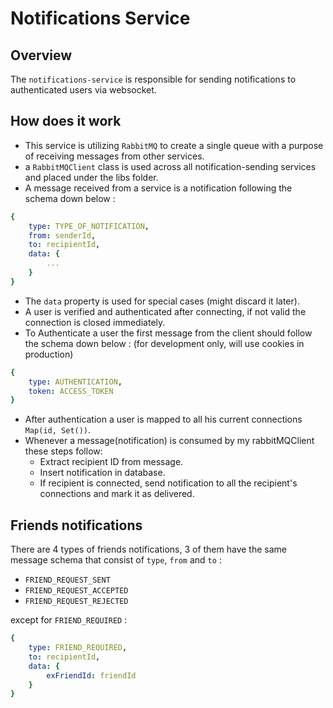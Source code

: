 # Notifications Service

## Overview
The `notifications-service` is responsible for sending notifications to authenticated users via websocket.

## How does it work
- This service is utilizing `RabbitMQ` to create a single queue with a purpose of receiving messages from other services.
- a `RabbitMQClient` class is used across all notification-sending services and placed under the libs folder.
- A message received from a service is a notification following the schema down below :

```yaml
{
    type: TYPE_OF_NOTIFICATION,
    from: senderId, 
    to: recipientId,
    data: {
        ... 
    }
}
```

- The `data` property is used for special cases (might discard it later).
- A user is verified and authenticated after connecting, if not valid the connection is closed immediately.
- To Authenticate a user the first message from the client should follow the schema down below : (for development only, will use cookies in production)

```yaml
{
    type: AUTHENTICATION,
    token: ACCESS_TOKEN
}
```

- After authentication a user is mapped to all his current connections `Map(id, Set())`.
- Whenever a message(notification) is consumed by my rabbitMQClient these steps follow:
    - Extract recipient ID from message.
    - Insert notification in database.
    - If recipient is connected, send notification to all the recipient's connections and mark it as delivered.


## Friends notifications

There are 4 types of friends notifications, 3 of them have the same message schema that consist of `type`, `from` and `to` :
- `FRIEND_REQUEST_SENT` 
- `FRIEND_REQUEST_ACCEPTED`
- `FRIEND_REQUEST_REJECTED` 

except for `FRIEND_REQUIRED` :

```yaml
{
    type: FRIEND_REQUIRED,
    to: recipientId,
    data: {
        exFriendId: friendId
    }
}
```


